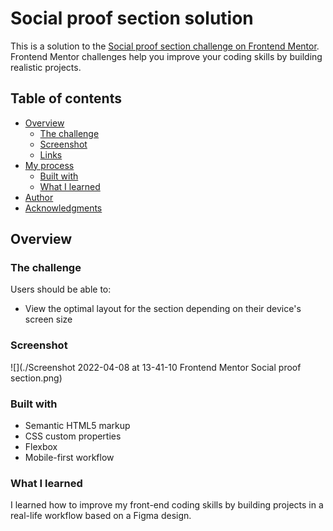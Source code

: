# Social proof section solution

This is a solution to the [Social proof section challenge on Frontend Mentor](https://www.frontendmentor.io/challenges/social-proof-section-6e0qTv_bA). Frontend Mentor challenges help you improve your coding skills by building realistic projects.

## Table of contents

- [Overview](#overview)
  - [The challenge](#the-challenge)
  - [Screenshot](#screenshot)
  - [Links](#links)
- [My process](#my-process)
  - [Built with](#built-with)
  - [What I learned](#what-i-learned)
- [Author](#author)
- [Acknowledgments](#acknowledgments)

## Overview

### The challenge

Users should be able to:

- View the optimal layout for the section depending on their device's screen size

### Screenshot

![](./Screenshot 2022-04-08 at 13-41-10 Frontend Mentor Social proof section.png)

### Built with

- Semantic HTML5 markup
- CSS custom properties
- Flexbox
- Mobile-first workflow

### What I learned

I learned how to improve my front-end coding skills by building projects in a real-life workflow based on a Figma design.

